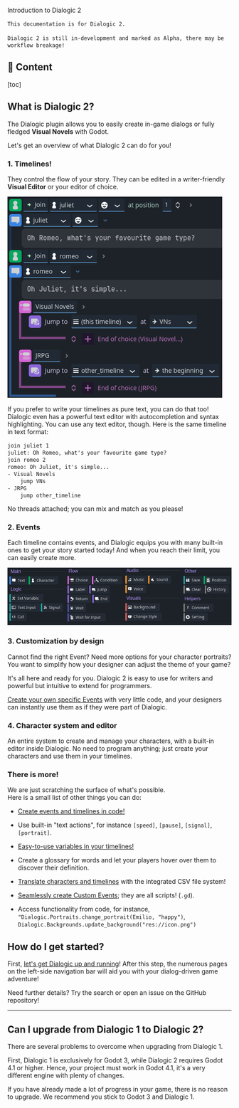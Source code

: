 <div class="header-banner dawn">
     <div class="header-label dawn">Introduction to Dialogic 2</div>
</div>

```admonish
This documentation is for Dialogic 2.

Dialogic 2 is still in-development and marked as Alpha, there may be workflow breakage!
```

## 📜 Content
[toc]

## What is Dialogic 2?

The Dialogic plugin allows you to easily create in-game dialogs or fully fledged **Visual Novels** with Godot.

Let's get an overview of what Dialogic 2 can do for you!

### 1. Timelines!

They control the flow of your story. They can be edited in a writer-friendly **Visual Editor** or your editor of choice.

![Dialogic 2: Timeline in Visual Mode](media/introduction/visual_timeline.png)

If you prefer to write your timelines as pure text, you can do that too! Dialogic even has a powerful text editor with autocompletion and syntax highlighting. You can use any text editor, though. Here is the same timeline in text format:

```dtl
join juliet 1
juliet: Oh Romeo, what's your favourite game type?
join romeo 2
romeo: Oh Juliet, it's simple...
- Visual Novels
    jump VNs
- JRPG
    jump other_timeline
```

No threads attached; you can mix and match as you please!

### 2. Events

Each timeline contains events, and Dialogic equips you with many built-in ones to get your story started today! And when you reach their limit, you can easily create more.

![Dialogic 2: Built-In Timeline Events](media/introduction/events.png)

### 3. Customization by design

Cannot find the right Event? Need more options for your character portraits? You want to simplify how your designer can adjust the theme of your game?

It's all here and ready for you. Dialogic 2 is easy to use for writers and powerful but intuitive to extend for programmers.

[Create your own specific Events](creating-extensions.md) with very little code, and your designers can instantly use them as if they were part of Dialogic.

### 4. Character system and editor

An entire system to create and manage your characters, with a built-in editor inside Dialogic.
No need to program anything; just create your characters and use them in your timelines.

### There is more!

We are just scratching the surface of what's possible.\
Here is a small list of other things you can do:

- [Create events and timelines in code!](creating-timelines-in-code)

- Use built-in "text actions", for instance `[speed]`, `[pause]`, `[signal]`, `[portrait]`.

- [Easy-to-use variables in your timelines!](variables.md)

- Create a glossary for words and let your players hover over them to discover their definition.

- [Translate characters and timelines](translation.md) with the integrated CSV file system!

- [Seamlessly create Custom Events](creating-extensions.md); they are all scripts! (`.gd`).

- Access functionality from code, for instance, `"Dialogic.Portraits.change_portrait(Emilio, "happy")`, `Dialogic.Backgrounds.update_background("res://icon.png")`

## How do I get started?

First, [let's get Dialogic up and running](getting-started)! After this step, the numerous pages on the left-side navigation bar will aid you with your dialog-driven game adventure!

Need further details? Try the search or open an issue on the GitHub repository!

---

## Can I upgrade from Dialogic 1 to Dialogic 2?

There are several problems to overcome when upgrading from Dialogic 1.

First, Dialogic 1 is exclusively for Godot 3, while Dialogic 2 requires Godot 4.1 or higher.
Hence, your project must work in Godot 4.1, it's a very different engine with plenty of changes.

If you have already made a lot of progress in your game, there is no reason to upgrade. We recommend you stick to Godot 3 and Dialogic 1.
